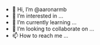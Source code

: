 - 👋 Hi, I’m @aaronarmb
- 👀 I’m interested in ...
- 🌱 I’m currently learning ...
- 💞️ I’m looking to collaborate on ...
- 📫 How to reach me ...

<!---
aaronarmb/aaronarmb is a ✨ special ✨ repository because its `README.md` (this file) appears on your GitHub profile.
You can click the Preview link to take a look at your changes.
--->
